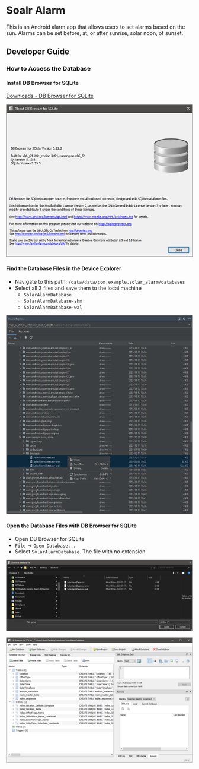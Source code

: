 # Soalr Alarm

This is an Android alarm app that allows users to set alarms based on the sun. Alarms can be set before, at, or after sunrise, solar noon, of sunset.

## Developer Guide

### How to Access the Database

#### Install DB Browser for SQLite

[Downloads - DB Browser for SQLite](https://sqlitebrowser.org/dl/)

![DB Browser for SQLite](/images/image-1.png "DB Browser for SQLite")

#### Find the Database Files in the Device Explorer

- Navigate to this path: `/data/data/com.example.solar_alarm/databases`
- Select all 3 files and save them to the local machine
  - `SolarAlarmDatabase`
  - `SolarAlarmDatabase-shm`
  - `SolarAlarmDatabase-wal`

![Device Explorer](/images/image-3.png "Device Explorer")

#### Open the Database Files with DB Browser for SQLite

- Open DB Browser for SQLite
- `File` -> `Open Database...`
- Select `SolarAlarmDatabase`. The file with no extension.

![File Selection](/images/image-4.png "File Selection")

![DB View](/images/image-5.png "DB View")

